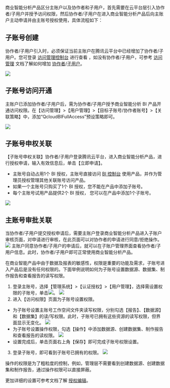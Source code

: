 商业智能分析产品区分主账户以及协作者和子用户，首先需要在云平台层引入协作者/子用户并授予访问权限，然后协作者/子用户在进入商业智能分析产品后向主账户主动申请并由主账号授权使用，具体流程如下：

## 子账号创建
协作者/子用户引入时，必须保证当前主账户在腾讯云平台中已经增加了协作者/子用户。您可登录 [访问管理控制台](https://console.cloud.tencent.com/cam) 进行查看 ，如没有协作者/子用户，可参考 [访问管理](https://cloud.tencent.com/document/product/598) 文档了解如何增加 [协作者](https://cloud.tencent.com/document/product/598/13666)/[子用户](https://cloud.tencent.com/document/product/598/13674)。

![](https://main.qcloudimg.com/raw/e614cdaab914d938d1cf160548864570.png)
## 子账号访问开通
主账户已添加协作者/子用户后，需为协作者/子用户授予商业智能分析 BI 产品开通访问权限。在【访问管理】>【用户管理】>【目标子账号/协作者账号】>【关联策略】中，添加“QcloudBIFullAccess”预设策略即可。

![](https://main.qcloudimg.com/raw/155d5c74832348bc00a9327de962245d.png)
## 子账号申权关联
【子账号申权关联】协作者/子用户登录腾讯云平台，进入商业智能分析产品，进行授权申请，输入有效信息后，单击【立即申请】。
- 主账号自动占用1个 BI 授权，主账号直接访问 [BI 控制台](https://console.cloud.tencent.com/bi) 使用产品，并作为管理员授权管理其他关联账号访问产品。
- 如果一个主账号只购买了1个 BI 授权，您不能在产品中添加子账号。
- 每个主账号试用产品提供2个 BI 授权， 您可以在产品中添加1个子账号。

![](https://main.qcloudimg.com/raw/b330eafee1e4e8d476228add4c4bd79c.png)
## 主账号审批关联
当协作者/子用户提交授权申请后，需要主账户登录商业智能分析产品进入子账户审核页面，对申请进行审核，在此页面可以对协作者的申请进行同意/拒绝操作。
![](https://main.qcloudimg.com/raw/63c36c6a969378a414e156746f18807b.png)
主账户同意协作者/子用户的申请后，就可以在子账户管理界面查看协作者/子用户信息。此时，协作者/子用户即可正常使用商业智能分析产品。

在商业智能产品中由于数据及报表的敏感性，权限是重要的功能及需求，子账号进入产品后是没有任何权限的。下面举例说明如何为子账号设置数据源、数据集、制作报告和查看报告的读写权限。
1. 登录主账号，选择【管理系统】>【认证授权】>【用户管理】，选择需设置权限的子账号，单击![](https://main.qcloudimg.com/raw/5f68963e19d41367737ba4c17fc66bf5.png)。
 ![](https://main.qcloudimg.com/raw/d8a6cda164a00e46b9552fb2e4d6c00f.png)
2. 进入【访问权限】页面为子账号设置权限。
 - 为子账号设置主账号工作空间文件夹读写权限，分别勾选【报告】、【数据源】和【数据集】的读/写权限。此时，子账号已拥有这些资源的读写权限，但界面显示无变化。
 ![](https://main.qcloudimg.com/raw/3457e827d1cc94f320a613dffd48e4b0.png)
 - 为子账号设置操作权限，勾选【操作】中添加数据源、创建数据集、制作报告和查看报告的读权限。
![](https://main.qcloudimg.com/raw/0610c4ed7ec37589693854df38c127b0.jpg)
 - 设置完成后，单击页面右上角【保存】即可完成子账号权限设置。
3. 登录子账号，即可看到子账号已拥有的权限。
![](https://main.qcloudimg.com/raw/5674ffd955f8a380b850602831b4a57c.jpg)

操作的权限是为了粗粒度的控制，例如，管理层不需要看到创建数据源、创建数据集和制作报告，通过操作权限可以直接屏蔽。

更加详细的设置可参考文档了解 [授权编辑](https://cloud.tencent.com/document/product/590/19776)。
